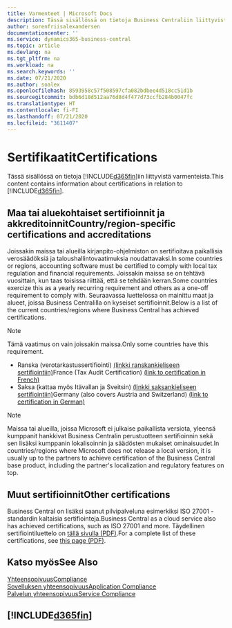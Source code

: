 ```yaml
---
title: Varmenteet | Microsoft Docs
description: Tässä sisällössä on tietoja Business Centraliin liittyvistä varmenteista.
author: sorenfriisalexandersen
documentationcenter: ''
ms.service: dynamics365-business-central
ms.topic: article
ms.devlang: na
ms.tgt_pltfrm: na
ms.workload: na
ms.search.keywords: ''
ms.date: 07/21/2020
ms.author: soalex
ms.openlocfilehash: 8593958c57f508597cfa082bdbee4d518cc51d1b
ms.sourcegitcommit: bdb6d18d512aa76d8d4f477d73ccfb284b0047fc
ms.translationtype: HT
ms.contentlocale: fi-FI
ms.lasthandoff: 07/21/2020
ms.locfileid: "3611407"
---
```

# <a name="certifications"></a><span data-ttu-id="488e1-103">Sertifikaatit</span><span class="sxs-lookup"><span data-stu-id="488e1-103">Certifications</span></span>

<span data-ttu-id="488e1-104">Tässä sisällössä on tietoja [!INCLUDE[d365fin](../includes/d365fin_md.md)]iin liittyvistä varmenteista.</span><span class="sxs-lookup"><span data-stu-id="488e1-104">This content contains information about certifications in relation to [!INCLUDE[d365fin](../includes/d365fin_md.md)].</span></span>  

## <a name="countryregion-specific-certifications-and-accreditations"></a><span data-ttu-id="488e1-105">Maa tai aluekohtaiset sertifioinnit ja akkreditoinnit</span><span class="sxs-lookup"><span data-stu-id="488e1-105">Country/region-specific certifications and accreditations</span></span>

<span data-ttu-id="488e1-106">Joissakin maissa tai alueilla kirjanpito-ohjelmiston on sertifioitava paikallisia verosäädöksiä ja taloushallintovaatimuksia noudattavaksi.</span><span class="sxs-lookup"><span data-stu-id="488e1-106">In some countries or regions, accounting software must be certified to comply with local tax regulation and financial requirements.</span></span> <span data-ttu-id="488e1-107">Joissakin maissa se on tehtävä vuosittain, kun taas toisissa riittää, että se tehdään kerran.</span><span class="sxs-lookup"><span data-stu-id="488e1-107">Some countries exercize this as a yearly recurring requirement and others as a one-off requirement to comply with.</span></span> <span data-ttu-id="488e1-108">Seuraavassa luettelossa on mainittu maat ja alueet, joissa Business Centralilla on kyseiset sertifioinnit.</span><span class="sxs-lookup"><span data-stu-id="488e1-108">Below is a list of the current countries/regions where Business Central has achieved certifications.</span></span>

> [!NOTE]
> <span data-ttu-id="488e1-109">Tämä vaatimus on vain joissakin maissa.</span><span class="sxs-lookup"><span data-stu-id="488e1-109">Only some countries have this requirement.</span></span>

- <span data-ttu-id="488e1-110">Ranska (verotarkastussertifiointi) [(linkki ranskankieliseen sertifiointiin)](https://certificates.infocert.org/certificates/CERTIF-07-181-R16.pdf)</span><span class="sxs-lookup"><span data-stu-id="488e1-110">France (Tax Audit Certification) [(link to certification in French)](https://certificates.infocert.org/certificates/CERTIF-07-181-R16.pdf)</span></span>  
- <span data-ttu-id="488e1-111">Saksa (kattaa myös Itävallan ja Sveitsin) [(linkki saksankieliseen sertifiointiin)](https://www.bdo.de/de-de/themen/softwarebescheinungen/bdo/microsoft-dynamics-365-business-central)</span><span class="sxs-lookup"><span data-stu-id="488e1-111">Germany (also covers Austria and Switzerland) [(link to certification in German)](https://www.bdo.de/de-de/themen/softwarebescheinungen/bdo/microsoft-dynamics-365-business-central)</span></span>  

> [!NOTE]  
> <span data-ttu-id="488e1-112">Maissa tai alueilla, joissa Microsoft ei julkaise paikallista versiota, yleensä kumppanit hankkivat Business Centralin perustuotteen sertifioinnin sekä sen lisäksi kumppanin lokalisoinnin ja säädösten mukaiset ominaisuudet.</span><span class="sxs-lookup"><span data-stu-id="488e1-112">In countries/regions where Microsoft does not release a local version, it is usually up to the partners to achieve certification of the Business Central base product, including the partner's localization and regulatory features on top.</span></span>

## <a name="other-certifications"></a><span data-ttu-id="488e1-113">Muut sertifioinnit</span><span class="sxs-lookup"><span data-stu-id="488e1-113">Other certifications</span></span>

<span data-ttu-id="488e1-114">Business Central on lisäksi saanut pilvipalveluna esimerkiksi ISO 27001 -standardin kaltaisia sertifiointeja.</span><span class="sxs-lookup"><span data-stu-id="488e1-114">Business Central as a cloud service also has achieved certifications, such as ISO 27001 and more.</span></span> <span data-ttu-id="488e1-115">Täydellinen sertifiointiluettelo on [tällä sivulla (PDF)](https://aka.ms/d365-compliance-list).</span><span class="sxs-lookup"><span data-stu-id="488e1-115">For a complete list of these certifications, see [this page (PDF)](https://aka.ms/d365-compliance-list).</span></span>

## <a name="see-also"></a><span data-ttu-id="488e1-116">Katso myös</span><span class="sxs-lookup"><span data-stu-id="488e1-116">See Also</span></span>

[<span data-ttu-id="488e1-117">Yhteensopivuus</span><span class="sxs-lookup"><span data-stu-id="488e1-117">Compliance</span></span>](compliance-overview.md)  
[<span data-ttu-id="488e1-118">Sovelluksen yhteensopivuus</span><span class="sxs-lookup"><span data-stu-id="488e1-118">Application Compliance</span></span>](compliance-application-compliance.md)  
[<span data-ttu-id="488e1-119">Palvelun yhteensopivuus</span><span class="sxs-lookup"><span data-stu-id="488e1-119">Service Compliance</span></span>](compliance-service-compliance.md)  

## [!INCLUDE[d365fin](../includes/free_trial_md.md)]  
